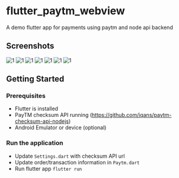 # flutter_paytm_webview

A demo flutter app for payments using paytm and node api backend


## Screenshots

![1](./screenshots/1.png)
![1](./screenshots/2.png)
![1](./screenshots/3.png)
![1](./screenshots/4.png)
![1](./screenshots/5.png)
![1](./screenshots/6.png)
![1](./screenshots/7.png)


## Getting Started

### Prerequisites
- Flutter is installed
- PayTM checksum API running (https://github.com/iqans/paytm-checksum-api-nodejs)
- Android Emulator or device (optional)

### Run the application
- Update `Settings.dart` with checksum API url
- Update order/transaction information in `Paytm.dart`
- Run flutter app
`flutter run`